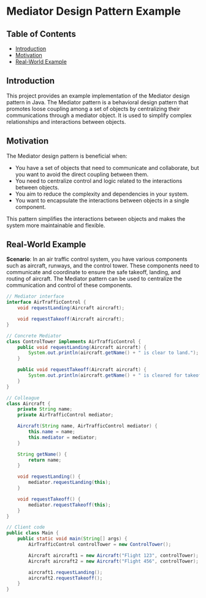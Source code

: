 # Mediator Design Pattern Example

## Table of Contents

- [Introduction](#introduction)
- [Motivation](#motivation)
- [Real-World Example](#real-world-example)

## Introduction

This project provides an example implementation of the Mediator design pattern in Java. The Mediator pattern is a
behavioral design pattern that promotes loose coupling among a set of objects by centralizing their communications
through a mediator object. It is used to simplify complex relationships and interactions between objects.

## Motivation

The Mediator design pattern is beneficial when:

- You have a set of objects that need to communicate and collaborate, but you want to avoid the direct coupling between
  them.
- You need to centralize control and logic related to the interactions between objects.
- You aim to reduce the complexity and dependencies in your system.
- You want to encapsulate the interactions between objects in a single component.

This pattern simplifies the interactions between objects and makes the system more maintainable and flexible.

## Real-World Example

**Scenario**: In an air traffic control system, you have various components such as aircraft, runways, and the control
tower. These components need to communicate and coordinate to ensure the safe takeoff, landing, and routing of aircraft.
The Mediator pattern can be used to centralize the communication and control of these components.

```java
// Mediator interface
interface AirTrafficControl {
    void requestLanding(Aircraft aircraft);

    void requestTakeoff(Aircraft aircraft);
}

// Concrete Mediator
class ControlTower implements AirTrafficControl {
    public void requestLanding(Aircraft aircraft) {
        System.out.println(aircraft.getName() + " is clear to land.");
    }

    public void requestTakeoff(Aircraft aircraft) {
        System.out.println(aircraft.getName() + " is cleared for takeoff.");
    }
}

// Colleague
class Aircraft {
    private String name;
    private AirTrafficControl mediator;

    Aircraft(String name, AirTrafficControl mediator) {
        this.name = name;
        this.mediator = mediator;
    }

    String getName() {
        return name;
    }

    void requestLanding() {
        mediator.requestLanding(this);
    }

    void requestTakeoff() {
        mediator.requestTakeoff(this);
    }
}

// Client code
public class Main {
    public static void main(String[] args) {
        AirTrafficControl controlTower = new ControlTower();

        Aircraft aircraft1 = new Aircraft("Flight 123", controlTower);
        Aircraft aircraft2 = new Aircraft("Flight 456", controlTower);

        aircraft1.requestLanding();
        aircraft2.requestTakeoff();
    }
}
```
